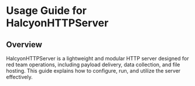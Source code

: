 # Usage Guide for HalcyonHTTPServer

## Overview
HalcyonHTTPServer is a lightweight and modular HTTP server designed for red team operations, including payload delivery, data collection, and file hosting. This guide explains how to configure, run, and utilize the server effectively.

